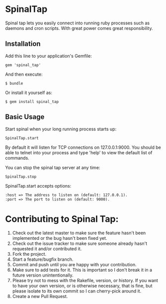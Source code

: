 # SpinalTap

Spinal tap lets you easily connect into running ruby processes such as
daemons and cron scripts.  With great power comes great responsibility.

## Installation

Add this line to your application's Gemfile:

    gem 'spinal_tap'

And then execute:

    $ bundle

Or install it yourself as:

    $ gem install spinal_tap

## Basic Usage

Start spinal when your long running process starts up:

    SpinalTap.start

By default it will listen for TCP connections on 127.0.0.1:9000.
You should be able to telnet into your process and type 'help' to view
the default list of commands.

You can stop the spinal tap server at any time:

    SpinalTap.stop

SpinalTap.start accepts options:

    :host => The address to listen on (default: 127.0.0.1).
    :port => The port to listen on (default: 9000).

# Contributing to Spinal Tap:

1. Check out the latest master to make sure the feature hasn't been implemented or the bug hasn't been fixed yet.
2. Check out the issue tracker to make sure someone already hasn't requested it and/or contributed it. 
3. Fork the project.
4. Start a feature/bugfix branch.
5. Commit and push until you are happy with your contribution.
6. Make sure to add tests for it. This is important so I don't break it in a future version unintentionally.
7. Please try not to mess with the Rakefile, version, or history. If you want to have your own version, or is otherwise necessary, that is fine, but please isolate to its own commit so I can cherry-pick around it. 
8. Create a new Pull Request.
